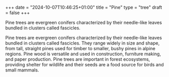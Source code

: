 +++
date = "2024-10-07T10:46:25+01:00"
title = "Pine"
type = "tree"
draft = false
+++

Pine trees are evergreen conifers characterized by their needle-like leaves bundled in clusters called fascicles.

<!--more-->

Pine trees are evergreen conifers characterized by their needle-like leaves bundled in clusters called fascicles. They range widely in size and shape, from tall, straight pines used for timber to smaller, bushy pines in alpine regions. Pine wood is versatile and used in construction, furniture making, and paper production. Pine trees are important in forest ecosystems, providing shelter for wildlife and their seeds are a food source for birds and small mammals.

